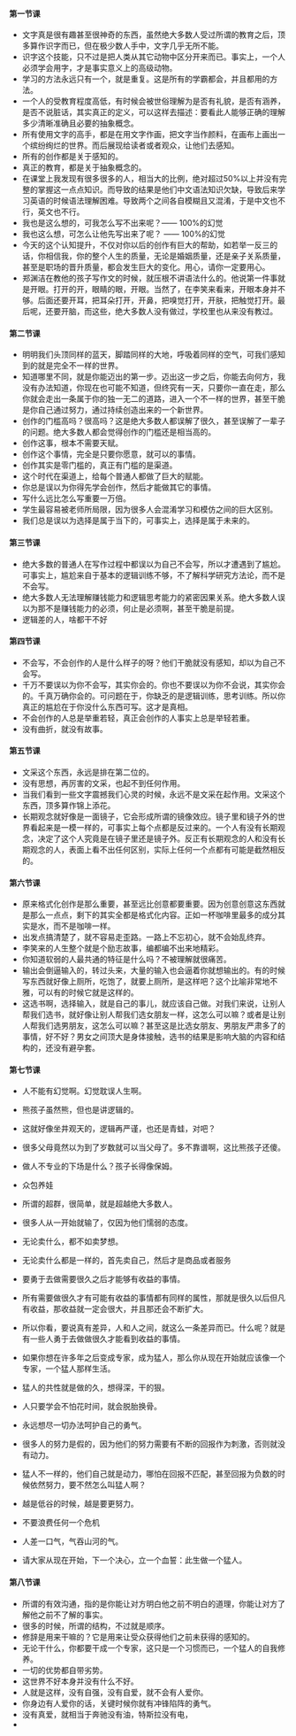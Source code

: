 #### 第一节课

- 文字真是很有趣甚至很神奇的东西，虽然绝大多数人受过所谓的教育之后，顶多算作识字而已，但在极少数人手中，文字几乎无所不能。
- 识字这个技能，只不过是把人类从其它动物中区分开来而已。事实上，一个人必须学会用字，才是事实意义上的高级动物。
- 学习的方法永远只有一个，就是重复。这是所有的学霸都会，并且都用的方法。
- 一个人的受教育程度高低，有时候会被世俗理解为是否有礼貌，是否有涵养，是否不说脏话，其实真正的定义，可以这样去描述：要看此人能够正确的理解多少清晰准确且必要的抽象概念。
- 所有使用文字的高手，都是在用文字作画，把文字当作颜料，在画布上画出一个缤纷绚烂的世界。而后展现给读者或者观众，让他们去感知。
- 所有的创作都是关于感知的。
- 真正的教育，都是关于抽象概念的。
- 在课堂上我发现有很多很多的人，相当大的比例，绝对超过50%以上并没有完整的掌握这一点点知识。而导致的结果是他们中文语法知识欠缺，导致后来学习英语的时候语法理解困难。导致两个之间各自模糊且又混淆，于是中文也不行，英文也不行。
- 我也是这么想的，可我怎么写不出来呢？—— 100%的幻觉
- 我也这么想，可怎么让他先写出来了呢？ —— 100%的幻觉
- 今天的这个认知提升，不仅对你以后的创作有巨大的帮助，如若举一反三的话，你相信我，你的整个人生的质量，无论是婚姻质量，还是亲子关系质量，甚至是职场的晋升质量，都会发生巨大的变化。用心，请你一定要用心。
- 郑渊洁在教他的孩子写作文的时候，就压根不讲语法什么的。他说第一件事就是开眼。打开的开，眼睛的眼，开眼。当然了，在李笑来看来，开眼本身并不够。后面还要开耳，把耳朵打开，开鼻，把嗅觉打开，开肤，把触觉打开。最后呢，还要开脑，而这些，绝大多数人没有做过，学校里也从来没有教过。

#### 第二节课

- 明明我们头顶同样的蓝天，脚踏同样的大地，呼吸着同样的空气，可我们感知到的就是完全不一样的世界。
- 知道哪里不同，就是你能迈出的第一步。迈出这一步之后，你能去向何方，我没有办法知道，你现在也可能不知道，但终究有一天，只要你一直在走，那么你就会走出一条属于你的独一无二的道路，进入一个不一样的世界，甚至干脆是你自己通过努力，通过持续创造出来的一个新世界。
- 创作的门槛高吗？很高吗？这是绝大多数人都误解了很久，甚至误解了一辈子的问题。绝大多数人都会觉得创作的门槛还是相当高的。
- 创作这事，根本不需要天赋。
- 创作这个事情，完全是只要你愿意，就可以的事情。
- 创作其实是零门槛的，真正有门槛的是渠道。
- 这个时代在渠道上，给每个普通人都做了巨大的赋能。
- 你总是误以为你得先学会创作，然后才能做其它的事情。
- 写什么远比怎么写重要一万倍。
- 学生最容易被老师所局限，因为很多人会混淆学习和模仿之间的巨大区别。
- 我们总是误以为选择是属于当下的，可事实上，选择是属于未来的。



#### 第三节课

- 绝大多数的普通人在写作过程中都误以为自己不会写，所以才遭遇到了尴尬。可事实上，尴尬来自于基本的逻辑训练不够，不了解科学研究方法论，而不是不会写。
- 绝大多数人无法理解赚钱能力和逻辑思考能力的紧密因果关系。绝大多数人误以为那不是赚钱能力的必须，何止是必须啊，甚至干脆是前提。
- 逻辑差的人，啥都干不好

#### 第四节课

- 不会写，不会创作的人是什么样子的呀？他们干脆就没有感知，却以为自己不会写。
- 千万不要误以为你不会写，其实你会的。你也不要误以为你不会说，其实你会的。千真万确你会的。可问题在于，你缺乏的是逻辑训练，思考训练。所以你真正的尴尬在于你没什么东西可写。这才是真相。
- 不会创作的人总是举重若轻，真正会创作的人事实上总是举轻若重。
- 没有曲折，就没有故事。

#### 第五节课

- 文采这个东西，永远是排在第二位的。
- 没有思想，再厉害的文采，也起不到任何作用。
- 当我们看到一些文字震撼我们心灵的时候，永远不是文采在起作用。文采这个东西，顶多算作锦上添花。
- 长期观念就好像是一面镜子，它会形成所谓的镜像效应。镜子里和镜子外的世界看起来是一模一样的，可事实上每个点都是反过来的。一个人有没有长期观念，决定了这个人究竟是在镜子里还是镜子外。反正有长期观念的人和没有长期观念的人，表面上看不出任何区别，实际上任何一个点都有可能是截然相反的。

#### 第六节课

- 原来格式化创作是那么重要，甚至远比创意都要重要。因为创意创意这东西就是那么一点点，剩下的其实全都是格式化内容。正如一杯咖啡里最多的成分其实是水，而不是咖啡一样。
- 出发点搞清楚了，就不容易走歪路。一路上不忘初心，就不会始乱终弃。
- 李笑来的人生整个就是个励志故事，编都编不出来地精彩。
- 你知道软弱的人最共通的特征是什么吗？不被理解就很痛苦。
- 输出会倒逼输入的，转过头来，大量的输入也会逼着你就想输出的。有的时候写东西就好像上厕所，吃饱了，就要上厕所，是这样吧？这个比喻非常地不雅，可以有的时候它就是这样的。
- 这选书啊，选择输入，就是自己的事儿，就应该自己做。对我们来说，让别人帮我们选书，就好像让别人帮我们选女朋友一样，这怎么可以嘛？或者是让别人帮我们选男朋友，这怎么可以嘛？甚至这是比选女朋友、男朋友严肃多了的事情，好不好？男女之间顶大是身体接触，选书的结果是影响大脑的内容和结构的，还没有避孕套。



#### 第七节课

- 人不能有幻觉啊。幻觉耽误人生啊。
- 熊孩子虽然熊，但也是讲逻辑的。
- 这就好像坐井观天的，逻辑再严谨，也还是青蛙，对吧？
- 很多父母竟然以为到了岁数就可以当父母了。多不靠谱啊，这比熊孩子还傻。
- 做人不专业的下场是什么？孩子长得像保姆。
- 众包养娃
- 所谓的超群，很简单，就是超越绝大多数人。
- 很多人从一开始就输了，仅因为他们懦弱的态度。
- 无论卖什么，都不如卖梦想。
- 无论卖什么都是一样的，首先卖自己，然后才是商品或者服务

- 要勇于去做需要很久之后才能够有收益的事情。
- 所有需要做很久才有可能有收益的事情都有同样的属性，那就是很久以后但凡有收益，那收益就一定会很大，并且那还会不断扩大。
- 所以你看，要说真有差异，人和人之间，就这么一条差异而已。什么呢？就是有一些人勇于去做做很久才能看到收益的事情。
- 如果你想在许多年之后变成专家，成为猛人，那么你从现在开始就应该像一个专家，一个猛人那样生活。
- 猛人的共性就是做的久，想得深，干的狠。

- 人只要学会不怕花时间，就会脱胎换骨。
- 永远想尽一切办法呵护自己的勇气。
- 很多人的努力是假的，因为他们的努力需要有不断的回报作为刺激，否则就没有动力。
- 猛人不一样的，他们自己就是动力，哪怕在回报不匹配，甚至回报为负数的时候依然努力，要不然怎么叫猛人啊？
- 越是低谷的时候，越是要更努力。
- 不要浪费任何一个危机
- 人差一口气，气吞山河的气。
- 请大家从现在开始，下一个决心，立一个血誓：此生做一个猛人。

#### 第八节课

- 所谓的有效沟通，指的是你能让对方明白他之前不明白的道理，你能让对方了解他之前不了解的事实。
- 很多的时候，所谓的结构，不过就是顺序。
- 修辞是用来干嘛的？它是用来让受众获得他们之前未获得的感知的。
- 无论干什么，你都要干成一个专家，这只是一个习惯而已，一个猛人的自我修养。
- 一切的优势都自带劣势。
- 这世界不好本身并没有什么不好。
- 人就是这样，没有自强，没有自爱，就不会有人爱你。
- 你身边有人爱你的话，关键时候你就有冲锋陷阵的勇气。
- 没有真爱，就相当于奔驰没有油，特斯拉没有电，
- 



























